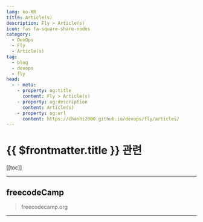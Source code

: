 ```yaml
---
lang: ko-KR
title: Article(s)
description: Fly > Article(s)
icon: fas fa-square-share-nodes
category: 
  - DevOps
  - Fly
  - Article(s)
tag: 
  - blog
  - devops
  - fly
head:
  - - meta:
    - property: og:title
      content: Fly > Article(s)
    - property: og:description
      content: Article(s)
    - property: og:url
      content: https://chanhi2000.github.io/devops/fly/articles/
---
```


# {{ $frontmatter.title }} 관련

<SiteInfo
  name="freeCodeCamp Programming Tutorials: Python, JavaScript, Git & More"
  desc="Browse thousands of programming tutorials written by experts. Learn Web Development, Data Science, DevOps, Security, and get developer career advice."
  url="https://freecodecamp.org/news/"
  logo="https://cdn.freecodecamp.org/universal/favicons/favicon.ico"
  preview="https://cdn.freecodecamp.org/platform/universal/fcc_meta_1920X1080-indigo.png"/>

[[toc]]

---

## <FontIcon icon="fa-brands fa-free-code-camp"/>freecodeCamp

> freecodecamp.org

<!-- END: freecodecamp.org -->

---

<TagLinks />